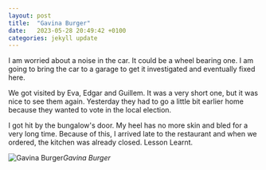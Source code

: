 ```yaml
---
layout: post
title:  "Gavina Burger"
date:   2023-05-28 20:49:42 +0100
categories: jekyll update
---
```


I am worried about a noise in the car. It could be a wheel bearing one. I am going to bring the car to a garage to get it investigated and eventually fixed here.  

We got visited by Eva, Edgar and Guillem. It was a very short one, but it was nice to see them again. Yesterday they had to go a little bit earlier home because they wanted to vote in the local election.  

I got hit by the bungalow's door. My heel has no more skin and bled for a very long time. Because of this, I arrived late to the restaurant and when we ordered, the kitchen was already closed. Lesson Learnt.


![Gavina Burger](https://lh3.googleusercontent.com/3xnWioY-PSgRoArJu-B42Lx_sMVWC9Y0_zef7x1xJN9r11nOzezxT2U6_aKtWZwXjkN7H9stHVZPiV3i5QiLcfnDxx-DU7XFOZ7SnnrLhkFwZcpSqr9rT-5coXqC6CijolGDGMRUkQ=w2400)*Gavina Burger*&nbsp;



[jekyll-docs]: https://jekyllrb.com/docs/home
[jekyll-gh]:   https://github.com/jekyll/jekyll
[jekyll-talk]: https://talk.jekyllrb.com/


